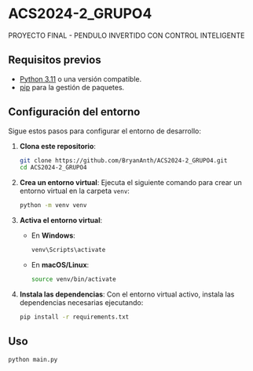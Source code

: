 # ACS2024-2_GRUPO4
PROYECTO FINAL -  PENDULO INVERTIDO CON CONTROL INTELIGENTE

## Requisitos previos

- [Python 3.11](https://www.python.org/downloads/) o una versión compatible.
- [pip](https://pip.pypa.io/en/stable/installation/) para la gestión de paquetes.

## Configuración del entorno

Sigue estos pasos para configurar el entorno de desarrollo:

1. **Clona este repositorio**:
   ```bash
   git clone https://github.com/BryanAnth/ACS2024-2_GRUPO4.git
   cd ACS2024-2_GRUPO4
   ```

2. **Crea un entorno virtual**:
   Ejecuta el siguiente comando para crear un entorno virtual en la carpeta `venv`:
   ```bash
   python -m venv venv
   ```

3. **Activa el entorno virtual**:
   - En **Windows**:
     ```bash
     venv\Scripts\activate
     ```
   - En **macOS/Linux**:
     ```bash
     source venv/bin/activate
     ```

4. **Instala las dependencias**:
   Con el entorno virtual activo, instala las dependencias necesarias ejecutando:
   ```bash
   pip install -r requirements.txt
   ```

## Uso
```bash
python main.py
```

